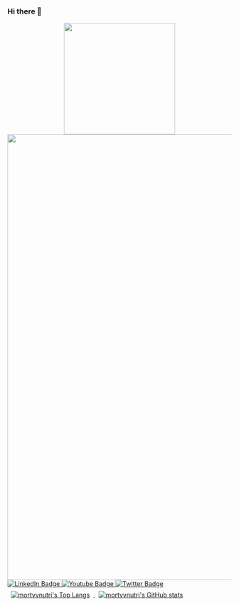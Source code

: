 ### Hi there 👋

<!--
**mortvvnutri/mortvvnutri** is a ✨ _special_ ✨ repository because its `README.md` (this file) appears on your GitHub profile.

Here are some ideas to get you started:

- 🔭 I’m currently working on ...
- 🌱 I’m currently learning ...
- 👯 I’m looking to collaborate on ...
- 🤔 I’m looking for help with ...
- 💬 Ask me about ...
- 📫 How to reach me: ...
- 😄 Pronouns: ...
- ⚡ Fun fact: ...
-->

<div id="header" align="center">
  <img src="https://i.pinimg.com/originals/ee/c6/f6/eec6f6980619cff8932558793d13be50.gif" width="250"/>
</div>

<a href="https://github.com/ryo-ma/github-profile-trophy" align="center">
  <img width=1000 src="https://github-profile-trophy.vercel.app/?username=mortvvnutri&column=10&theme=gruvbox&no-frame=true"/>
</a>

<img src="https://komarev.com/ghpvc/?username=mortvvnutri&style=flat-square&color=blue" alt=""/>

<div id="badges">
  <a href="your-linkedin-URL">
    <img src="https://img.shields.io/badge/LinkedIn-blue?style=for-the-badge&logo=linkedin&logoColor=white" alt="LinkedIn Badge"/>
  </a>
  <a href="your-youtube-URL">
    <img src="https://img.shields.io/badge/YouTube-red?style=for-the-badge&logo=youtube&logoColor=white" alt="Youtube Badge"/>
  </a>
  <a href="your-twitter-URL">
    <img src="https://img.shields.io/badge/Twitter-blue?style=for-the-badge&logo=twitter&logoColor=white" alt="Twitter Badge"/>
  </a>
</div>

<a href="https://github.com/mortvvnutri">
  <img align="center" style="margin:0.5rem" src="https://github-readme-stats-5mfnlxk67-ecoolge.vercel.app/api/top-langs/?username=mortvvnutri&hide=html,css&bg_color=60,0095B6,FFCD00&title_color=fff&text_color=fff&border_color=000" alt="mortvvnutri's Top Langs"/>
</a>
<a href="https://github.com/mortvvnutri">
  <img align="center" style="margin:0.5rem" src="https://github-readme-stats-5mfnlxk67-ecoolge.vercel.app/api?username=mortvvnutri&show_icons=true&line_height=27&count_private=true&bg_color=60,0095B6,FFCD00&title_color=fff&text_color=fff&border_color=000&icon_color=4AB097" alt="mortvvnutri's GitHub stats" />
</a>
